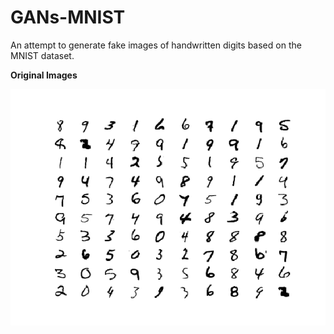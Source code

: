 # GANs-MNIST
An attempt to generate fake images of handwritten digits based on the MNIST dataset. 

**Original Images**


![Alt Text](https://github.com/TheNush/GANs-MNIST/blob/master/original_images.png)
